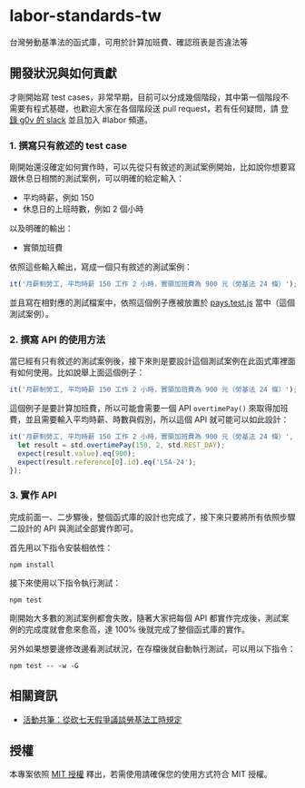# labor-standards-tw

台灣勞動基準法的函式庫，可用於計算加班費、確認班表是否違法等

## 開發狀況與如何貢獻

才剛開始寫 test cases，非常早期，目前可以分成幾個階段，其中第一個階段不需要有程式基礎，也歡迎大家在各個階段送 pull request，若有任何疑問，請 [登錄 g0v 的 slack](http://join.g0v.today/) 並且加入 #labor 頻道。

### 1. 撰寫只有敘述的 test case

剛開始還沒確定如何實作時，可以先從只有敘述的測試案例開始，比如說你想要寫跟休息日相關的測試案例，可以明確的給定輸入：
* 平均時薪，例如 150
* 休息日的上班時數，例如 2 個小時

以及明確的輸出：
* 實領加班費

依照這些輸入輸出，寫成一個只有敘述的測試案例：

```javascript
it('月薪制勞工, 平均時薪 150 工作 2 小時，實領加班費為 900 元（勞基法 24 條）');
```

並且寫在相對應的測試檔案中，依照這個例子應被放置於 [pays.test.js](https://github.com/yurenju/labor-standards-tw/blob/master/test/integration/pays.test.js) 當中（這個測試案例）。

### 2. 撰寫 API 的使用方法

當已經有只有敘述的測試案例後，接下來則是要設計這個測試案例在此函式庫裡面有如何使用。比如說舉上面這個例子：

```javascript
it('月薪制勞工, 平均時薪 150 工作 2 小時，實領加班費為 900 元（勞基法 24 條）');
```

這個例子是要計算加班費，所以可能會需要一個 API `overtimePay()` 來取得加班費，並且需要輸入平均時薪、時數與假別，所以這個 API 就可能可以如此設計：

```javascript
it('月薪制勞工, 平均時薪 150 工作 2 小時，實領加班費為 900 元（勞基法 24 條）', () => {
  let result = std.overtimePay(150, 2, std.REST_DAY);
  expect(result.value).eq(900);
  expect(result.reference[0].id).eq('LSA-24');
});
```

### 3. 實作 API

完成前面一、二步驟後，整個函式庫的設計也完成了，接下來只要將所有依照步驟二設計的 API 與測試全部實作即可。

首先用以下指令安裝相依性：

```
npm install
```

接下來使用以下指令執行測試：

```
npm test
```

剛開始大多數的測試案例都會失敗，隨著大家把每個 API 都實作完成後，測試案例的完成度就會愈來愈高，達 100% 後就完成了整個函式庫的實作。

另外如果想要邊修改邊看測試狀況，在存檔後就自動執行測試，可以用以下指令：

```
npm test -- -w -G
```


## 相關資訊

* [活動共筆：從砍七天假爭議談勞基法工時規定](https://g0v.hackpad.com/3hMbxYbFCxv)

## 授權

本專案依照 [MIT 授權](https://github.com/yurenju/labor-standards-tw/blob/master/LICENSE) 釋出，若需使用請確保您的使用方式符合 MIT 授權。
